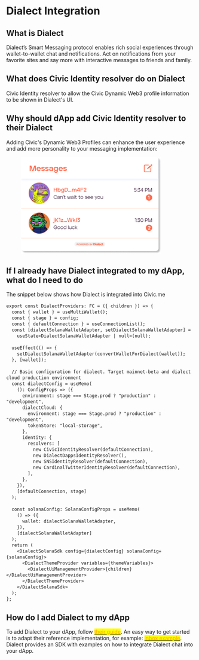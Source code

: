 # Dialect Integration

## What is Dialect

Dialect’s Smart Messaging protocol enables rich social experiences through wallet-to-wallet chat and notifications. Act on notifications from your favorite sites and say more with interactive messages to friends and family.

## What does Civic Identity resolver do on Dialect

Civic Identity resolver to allow the Civic Dynamic Web3 profile information to be shown in Dialect's UI.

## Why should dApp add Civic Identity resolver to their Dialect

Adding Civic's Dynamic Web3 Profiles can enhance the user experience and add more personality to your messaging implementation:

<figure><img src="../../.gitbook/assets/dialect-civic-me.png" alt="" width="375"><figcaption></figcaption></figure>



## If I already have Dialect integrated to my dApp, what do I need to do

The snippet below shows how Dialect is integrated into Civic.me&#x20;

```
export const DialectProviders: FC = ({ children }) => {
  const { wallet } = useMultiWallet();
  const { stage } = config;
  const { defaultConnection } = useConnectionList();
  const [dialectSolanaWalletAdapter, setDialectSolanaWalletAdapter] =
    useState<DialectSolanaWalletAdapter | null>(null);

  useEffect(() => {
    setDialectSolanaWalletAdapter(convertWalletForDialect(wallet));
  }, [wallet]);

  // Basic configuration for dialect. Target mainnet-beta and dialect cloud production environment
  const dialectConfig = useMemo(
    (): ConfigProps => ({
      environment: stage === Stage.prod ? "production" : "development",
      dialectCloud: {
        environment: stage === Stage.prod ? "production" : "development",
        tokenStore: "local-storage",
      },
      identity: {
        resolvers: [
          new CivicIdentityResolver(defaultConnection),
          new DialectDappsIdentityResolver(),
          new SNSIdentityResolver(defaultConnection),
          new CardinalTwitterIdentityResolver(defaultConnection),
        ],
      },
    }),
    [defaultConnection, stage]
  );

  const solanaConfig: SolanaConfigProps = useMemo(
    () => ({
      wallet: dialectSolanaWalletAdapter,
    }),
    [dialectSolanaWalletAdapter]
  );
  return (
    <DialectSolanaSdk config={dialectConfig} solanaConfig={solanaConfig}>
      <DialectThemeProvider variables={themeVariables}>
        <DialectUiManagementProvider>{children}</DialectUiManagementProvider>
      </DialectThemeProvider>
    </DialectSolanaSdk>
  );
};

```

## How do I add Dialect to my dApp

To add Dialect to your dApp, follow [<mark style="color:orange;">their guide</mark>](https://docs.dialect.to/documentation/getting-started). An easy way to get started is to adapt their reference implementation, for example: [<mark style="color:orange;">inbox example</mark>](https://github.com/dialectlabs/react/blob/c9f6ebcd5fd51611489dc2fe5dee4a9da7d153c6/examples/inbox-multichain/pages/index.tsx).  Dialect provides an SDK with examples on how to integrate Dialect chat into your dApp.&#x20;



